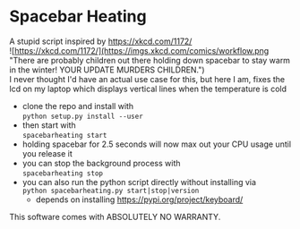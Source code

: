 # Spacebar Heating
A stupid script inspired by https://xkcd.com/1172/  
![https://xkcd.com/1172/](https://imgs.xkcd.com/comics/workflow.png "There are probably children out there holding down spacebar to stay warm in the winter! YOUR UPDATE MURDERS CHILDREN.")  
I never thought I'd have an actual use case for this, but here I am, fixes the lcd on my laptop which displays vertical lines when the temperature is cold  
- clone the repo and install with  
`python setup.py install --user`
- then start with  
`spacebarheating start`
- holding spacebar for 2.5 seconds will now max out your CPU usage until you release it
- you can stop the background process with  
`spacebarheating stop`
- you can also run the python script directly without installing via  
`python spacebarheating.py start|stop|version`
  - depends on installing https://pypi.org/project/keyboard/  

This software comes with ABSOLUTELY NO WARRANTY.
